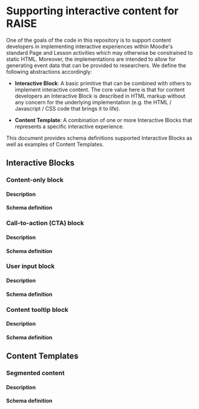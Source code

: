 # Supporting interactive content for RAISE

One of the goals of the code in this repository is to support content developers in implementing interactive experiences within Moodle's standard Page and Lesson activities which may otherwise be constrained to static HTML. Moreover, the implementations are intended to allow for generating event data that can be provided to researchers. We define the following abstractions accordingly:

* **Interactive Block**: A basic primitive that can be combined with others to implement interactive content. The core value here is that for content developers an Interactive Block is described in HTML markup without any concern for the underlying implementation (e.g. the HTML / Javascript / CSS code that brings it to life).

* **Content Template**: A combination of one or more Interactive Blocks that represents a specific interactive experience.

This document provides schema definitions supported Interactive Blocks as well as examples of Content Templates.

## Interactive Blocks

### Content-only block

#### Description

#### Schema definition

### Call-to-action (CTA) block

#### Description

#### Schema definition

### User input block

#### Description

#### Schema definition

### Content tooltip block

#### Description

#### Schema definition

## Content Templates

### Segmented content

#### Description

#### Schema definition
